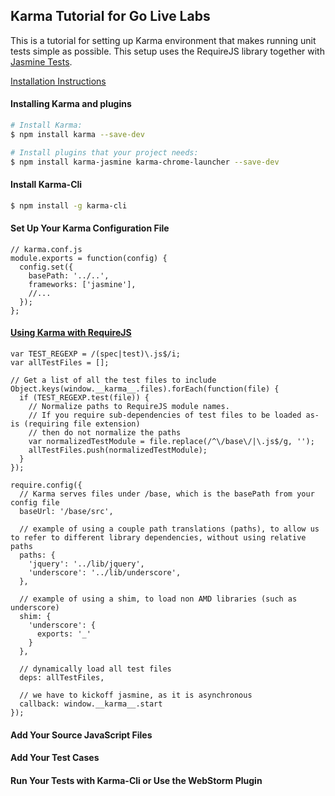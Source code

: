 ## Karma Tutorial for Go Live Labs

This is a tutorial for setting up Karma environment that 
makes running unit tests simple as possible.  This setup uses the RequireJS library together with [Jasmine Tests](http://jasmine.github.io/2.3/introduction.html).

[Installation Instructions](http://karma-runner.github.io/0.13/intro/installation.html)

#### Installing Karma and plugins

```sh
# Install Karma:
$ npm install karma --save-dev

# Install plugins that your project needs:
$ npm install karma-jasmine karma-chrome-launcher --save-dev

```
#### Install Karma-Cli
```sh
$ npm install -g karma-cli
```
#### Set Up Your Karma Configuration File
```
// karma.conf.js
module.exports = function(config) {
  config.set({
    basePath: '../..',
    frameworks: ['jasmine'],
    //...
  });
};
```
#### [Using Karma with RequireJS](http://karma-runner.github.io/0.13/plus/requirejs.html) 
````
var TEST_REGEXP = /(spec|test)\.js$/i;
var allTestFiles = [];

// Get a list of all the test files to include
Object.keys(window.__karma__.files).forEach(function(file) {
  if (TEST_REGEXP.test(file)) {
    // Normalize paths to RequireJS module names.
    // If you require sub-dependencies of test files to be loaded as-is (requiring file extension)
    // then do not normalize the paths
    var normalizedTestModule = file.replace(/^\/base\/|\.js$/g, '');
    allTestFiles.push(normalizedTestModule);
  }
});

require.config({
  // Karma serves files under /base, which is the basePath from your config file
  baseUrl: '/base/src',

  // example of using a couple path translations (paths), to allow us to refer to different library dependencies, without using relative paths
  paths: {
    'jquery': '../lib/jquery',
    'underscore': '../lib/underscore',
  },

  // example of using a shim, to load non AMD libraries (such as underscore)
  shim: {
    'underscore': {
      exports: '_'
    }
  },

  // dynamically load all test files
  deps: allTestFiles,

  // we have to kickoff jasmine, as it is asynchronous
  callback: window.__karma__.start
});
````

#### Add Your Source JavaScript Files

#### Add Your Test Cases

#### Run Your Tests with Karma-Cli or Use the WebStorm Plugin
